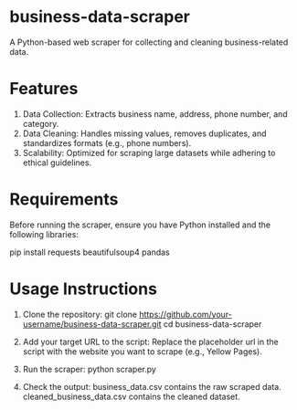 # business-data-scraper
A Python-based web scraper for collecting and cleaning business-related data.

# Features
1. Data Collection:
Extracts business name, address, phone number, and category.
2. Data Cleaning:
Handles missing values, removes duplicates, and standardizes formats (e.g., phone numbers).
3. Scalability:
Optimized for scraping large datasets while adhering to ethical guidelines.

# Requirements
Before running the scraper, ensure you have Python installed and the following libraries:

pip install requests beautifulsoup4 pandas

# Usage Instructions

1. Clone the repository:
git clone https://github.com/your-username/business-data-scraper.git
cd business-data-scraper

2. Add your target URL to the script:
Replace the placeholder url in the script with the website you want to scrape (e.g., Yellow Pages).

3. Run the scraper:
python scraper.py

4. Check the output:
business_data.csv contains the raw scraped data.
cleaned_business_data.csv contains the cleaned dataset.


